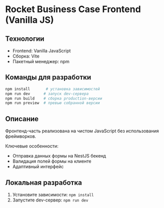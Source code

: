 
# Rocket Business Case Frontend (Vanilla JS)

## Технологии
- Frontend: Vanilla JavaScript
- Сборка: Vite
- Пакетный менеджер: npm

## Команды для разработки

```bash
npm install       # установка зависимостей
npm run dev      # запуск dev-сервера
npm run build    # сборка production-версии
npm run preview  # превью собранной версии
```

## Описание

Фронтенд-часть реализована на чистом JavaScript без использования фреймворков.

Ключевые особенности:
- Отправка данных формы на NestJS бекенд
- Валидация полей формы на клиенте
- Адаптивный интерфейс

## Локальная разработка

1. Установите зависимости: `npm install`
2. Запустите dev-сервер: `npm run dev`
